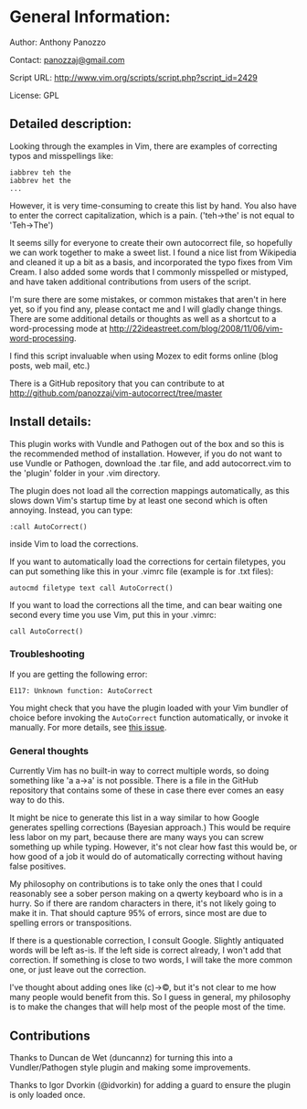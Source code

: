 # General Information:

Author:  Anthony Panozzo

Contact:  panozzaj@gmail.com

Script URL:  http://www.vim.org/scripts/script.php?script_id=2429

License:  GPL


## Detailed description:

Looking through the examples in Vim, there are examples of correcting typos and
misspellings like:

    iabbrev teh the
    iabbrev het the
    ...

However, it is very time-consuming to create this list by hand.  You also have
to enter the correct capitalization, which is a pain.  ('teh->the' is not equal
to 'Teh->The')

It seems silly for everyone to create their own autocorrect file, so hopefully
we can work together to make a sweet list.  I found a nice list from Wikipedia
and cleaned it up a bit as a basis, and incorporated the typo fixes from Vim
Cream.  I also added some words that I commonly misspelled or mistyped, and
have taken additional contributions from users of the script.

I'm sure there are some mistakes, or common mistakes that aren't in here yet,
so if you find any, please contact me and I will gladly change things.  There
are some additional details or thoughts as well as a shortcut to a
word-processing mode at
http://22ideastreet.com/blog/2008/11/06/vim-word-processing.

I find this script invaluable when using Mozex to edit forms online (blog
posts, web mail, etc.)

There is a GitHub repository that you can contribute to at
http://github.com/panozzaj/vim-autocorrect/tree/master


## Install details:

This plugin works with Vundle and Pathogen out of the box and so this is the
recommended method of installation. However, if you do not want to use Vundle
or Pathogen, download the .tar file, and add autocorrect.vim to the 'plugin'
folder in your .vim directory.

The plugin does not load all the correction mappings automatically, as this
slows down Vim's startup time by at least one second which is often annoying.
Instead, you can type:

    :call AutoCorrect()

inside Vim to load the corrections.

If you want to automatically load the corrections for certain filetypes, you
can put something like this in your .vimrc file (example is for .txt files):

    autocmd filetype text call AutoCorrect()

If you want to load the corrections all the time, and can bear waiting one
second every time you use Vim, put this in your .vimrc:

    call AutoCorrect()

### Troubleshooting

If you are getting the following error:

```
E117: Unknown function: AutoCorrect
```

You might check that you have the plugin loaded with your Vim bundler of choice
before invoking the `AutoCorrect` function automatically, or invoke it
manually. For more details, see [this issue][1].

[1]: https://github.com/panozzaj/vim-autocorrect/issues/5

### General thoughts

Currently Vim has no built-in way to correct multiple words, so doing something
like 'a a->a' is not possible.  There is a file in the GitHub repository that
contains some of these in case there ever comes an easy way to do this.

It might be nice to generate this list in a way similar to how Google generates
spelling corrections (Bayesian approach.)  This would be require less labor on
my part, because there are many ways you can screw something up while typing.
However, it's not clear how fast this would be, or how good of a job it would
do of automatically correcting without having false positives.

My philosophy on contributions is to take only the ones that I could reasonably
see a sober person making on a qwerty keyboard who is in a hurry.  So if there
are random characters in there, it's not likely going to make it in.  That
should capture 95% of errors, since most are due to spelling errors or
transpositions.

If there is a questionable correction, I consult Google.  Slightly antiquated
words will be left as-is.  If the left side is correct already, I won't add
that correction.  If something is close to two words, I will take the more
common one, or just leave out the correction.

I've thought about adding ones like (c)->&copy;, but it's not clear to me how
many people would benefit from this.  So I guess in general, my philosophy is
to make the changes that will help most of the people most of the time.


## Contributions

Thanks to Duncan de Wet (duncannz) for turning this into a Vundler/Pathogen
style plugin and making some improvements.

Thanks to Igor Dvorkin (@idvorkin) for adding a guard to ensure the plugin is
only loaded once.
